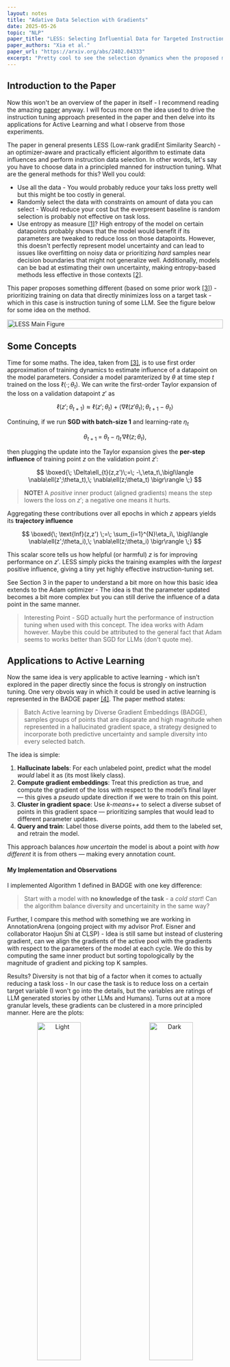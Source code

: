```yaml
---
layout: notes
title: "Adative Data Selection with Gradients"
date: 2025-05-26
topic: "NLP"
paper_title: "LESS: Selecting Influential Data for Targeted Instruction Tuning"
paper_authors: "Xia et al."
paper_url: "https://arxiv.org/abs/2402.04333"
excerpt: "Pretty cool to see the selection dynamics when the proposed method is used for Active Learning."
---
```


## Introduction to the Paper

Now this won't be an overview of the paper in itself - I recommend reading the amazing [paper](https://arxiv.org/abs/2402.04333) anyway. I will focus more on the idea used to drive the instruction tuning approach presented in the paper and then delve into its applications for Active Learning and what I observe from those experiments. 

The paper in general presents LESS (Low-rank gradiEnt Similarity Search) - an optimizer-aware and practically efficient algorithm to estimate data influences and perform instruction data selection. In other words, let's say you have to choose data in a principled manned for instruction tuning. What are the general methods for this? Well you could:

- Use all the data - You would probably reduce your taks loss pretty well but this might be too costly in general.
- Randomly select the data with constraints on amount of data you can select - Would reduce your cost but the everpresent baseline is random selection is probably not effective on task loss.
- Use entropy as measure [[1]](https://arxiv.org/abs/2204.07965)? High entropy of the model on certain datapoints probably shows that the model would benefit if its parameters are tweaked to reduce loss on those datapoints. However, this doesn't perfectly represent model uncertainty and can lead to issues like overfitting on noisy data or prioritizing *hard* samples near decision boundaries that might not generalize well. Additionally, models can be bad at estimating their own uncertainty, making entropy-based methods less effective in those contexts [[2]](https://arxiv.org/abs/2310.19573). 

This paper proposes something different (based on some prior work [[3]](https://arxiv.org/abs/2002.08484)) - prioritizing training on data that directly minimizes loss on a target task - which in this case is instruction tuning of some LLM. See the figure below for some idea on the method.

<div style="display: flex; flex-wrap: wrap; gap: 20px; margin-top: 10px;">
  <img src="https://Prabhav55221.github.io/images/opinion_images/less_main_figure.png" alt="LESS Main Figure" style="width: 100%">
</div>

## Some Concepts

Time for some maths. The idea, taken from [[3]](https://arxiv.org/abs/2002.08484), is to use first order approximation of training dynamics to estimate influence of a datapoint on the model parameters. Consider a model paramterized by $\theta$ at time step $t$ trained on the loss $\ell(·; \theta_t)$. We can write the first-order Taylor expansion of the loss on a validation datapoint $z'$ as

$$ \ell (z' ; \theta_{t+1}) \approx \ell(z' ; \theta_t) + \langle \nabla \ell (z' \theta_t) ; \theta_{t+1} - \theta_t \rangle $$

Continuing, if we run **SGD with batch-size 1** and learning-rate $\eta_t$

$$
\theta_{t+1}\;=\;\theta_t\;-\;\eta_t\,\nabla\ell(z;\theta_t),
$$

then plugging the update into the Taylor expansion gives the **per-step influence** of training point $z$ on the validation point $z'$:

$$
\boxed{\;
\Delta\ell_{t}(z,z')\;=\;
-\,\eta_t\,\bigl\langle
      \nabla\ell(z';\theta_t),\;
      \nabla\ell(z;\theta_t)
\bigr\rangle
\;}
$$

> **NOTE!** A *positive* inner product (aligned gradients) means the step lowers the loss on $z'$; a negative one means it hurts.

Aggregating these contributions over all epochs in which $z$ appears yields its **trajectory influence**

$$
\boxed{\;
\text{Inf}(z,z') \;=\;
\sum_{i=1}^{N}\eta_i\,
\bigl\langle
      \nabla\ell(z';\theta_i),\;
      \nabla\ell(z;\theta_i)
\bigr\rangle
\;}
$$

This scalar score tells us how helpful (or harmful) $z$ is for improving performance on $z'$. LESS simply picks the training examples with the *largest* positive influence, giving a tiny yet highly effective instruction-tuning set.

See Section 3 in the paper to understand a bit more on how this basic idea extends to the Adam optimizer - The idea is that the parameter updated becomes a bit more complex but you can still derive the influence of a data point in the same manner.

> Interesting Point - SGD actually hurt the performance of instruction tuning when used with this concept. The idea works with Adam however. Maybe this could be attributed to the general fact that Adam seems to works better than SGD for LLMs (don't quote me).

## Applications to Active Learning

Now the same idea is very applicable to active learning - which isn't explored in the paper directly since the focus is strongly on instruction tuning. One very obvois way in which it could be used in active learning is represented in the BADGE paper [[4]](https://arxiv.org/abs/1906.03671). The paper method states: 

> Batch Active learning by Diverse Gradient Embeddings (BADGE), samples groups of points that are disparate and high magnitude when represented in a hallucinated gradient space, a strategy designed to incorporate both predictive uncertainty and sample diversity into every selected batch.

The idea is simple:

1. **Hallucinate labels**: For each unlabeled point, predict what the model *would* label it as (its most likely class).
2. **Compute gradient embeddings**: Treat this prediction as true, and compute the gradient of the loss with respect to the model’s final layer — this gives a *pseudo* update direction if we were to train on this point.
3. **Cluster in gradient space**: Use *k-means++* to select a diverse subset of points in this gradient space — prioritizing samples that would lead to different parameter updates.
4. **Query and train**: Label those diverse points, add them to the labeled set, and retrain the model.

This approach balances *how uncertain* the model is about a point with *how different* it is from others — making every annotation count.

#### My Implementation and Observations

I implemented Algorithm 1 defined in BADGE with one key difference:

> Start with a model with **no knowledge of the task** - a *cold start*! Can the algorithm balance diversity and uncertainity in the same way?

Further, I compare this method with something we are working in AnnotationArena (ongoing project with my advisor Prof. Eisner and collaborator Haojun Shi at CLSP) - Idea is still same but instead of clustering gradient, can we align the gradients of the active pool with the gradients with respect to the parameters of the model at each cycle. We do this by computing the same inner product but sorting topologically by the magnitude of gradient and picking top K samples.

Results? Diversity is not that big of a factor when it comes to actually reducing a task loss - In our case the task is to reduce loss on a certain target variable (I won't go into the details, but the variables are ratings of LLM generated stories by other LLMs and Humans). Turns out at a more granular levels, these gradients can be clustered in a more principled manner. Here are the plots:

<p align="center">
  <img alt="Light" src="https://Prabhav55221.github.io/images/opinion_images/badge_comparison.png" width="45%">
&nbsp; &nbsp; &nbsp; &nbsp;
  <img alt="Dark" src="https://Prabhav55221.github.io/images/opinion_images/diversity_score.png" width="45%">
</p>

<br>
We can also see the selection process with T-SNE:
<br><br>

![Alt Text](https://Prabhav55221.github.io/images/opinion_images/gif_vis.gif)

## Conclusions

While we are still working on drawing some more conclusions from this, some things to note are:

- High diversity in earlier cycles, specifically in the case of cold start, actually harms active learning.
- Entropy towards the later cycles is more beneficial once the model has a sense of the data and the gradients are somewhat *in the right direction*.
- 